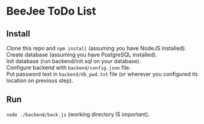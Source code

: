 # BeeJee ToDo List

## Install

Clone this repo and `npm install` (assuming you have NodeJS installed).  
Create database (assuming you have PostgreSQL installed).  
Init database (run backend/init.sql on your database).  
Configure backend with `backend/config.json` file.  
Put password text in `backend/db_pwd.txt` file (or wherever you configured its location on previous step).  

## Run

`node ./backend/back.js` (working directory IS important).
